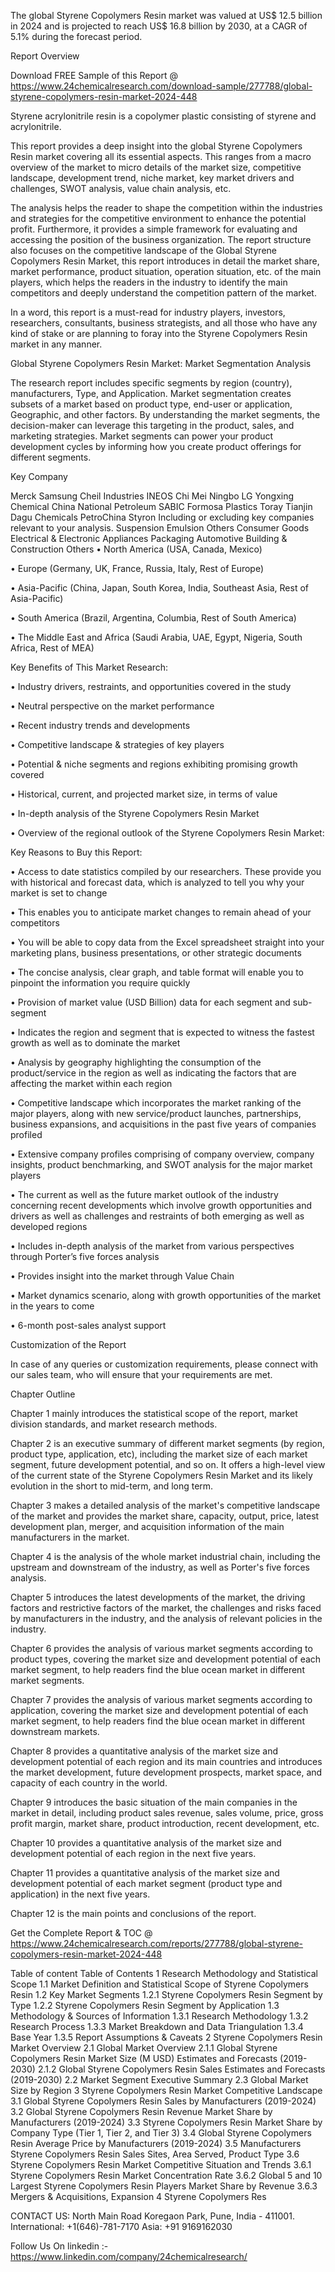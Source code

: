 The global Styrene Copolymers Resin market was valued at US$ 12.5 billion in 2024 and is projected to reach US$ 16.8 billion by 2030, at a CAGR of 5.1% during the forecast period.

Report Overview

Download FREE Sample of this Report @ https://www.24chemicalresearch.com/download-sample/277788/global-styrene-copolymers-resin-market-2024-448

Styrene acrylonitrile resin is a copolymer plastic consisting of styrene and acrylonitrile.

This report provides a deep insight into the global Styrene Copolymers Resin market covering all its essential aspects. This ranges from a macro overview of the market to micro details of the market size, competitive landscape, development trend, niche market, key market drivers and challenges, SWOT analysis, value chain analysis, etc.

The analysis helps the reader to shape the competition within the industries and strategies for the competitive environment to enhance the potential profit. Furthermore, it provides a simple framework for evaluating and accessing the position of the business organization. The report structure also focuses on the competitive landscape of the Global Styrene Copolymers Resin Market, this report introduces in detail the market share, market performance, product situation, operation situation, etc. of the main players, which helps the readers in the industry to identify the main competitors and deeply understand the competition pattern of the market.

In a word, this report is a must-read for industry players, investors, researchers, consultants, business strategists, and all those who have any kind of stake or are planning to foray into the Styrene Copolymers Resin market in any manner.

Global Styrene Copolymers Resin Market: Market Segmentation Analysis

The research report includes specific segments by region (country), manufacturers, Type, and Application. Market segmentation creates subsets of a market based on product type, end-user or application, Geographic, and other factors. By understanding the market segments, the decision-maker can leverage this targeting in the product, sales, and marketing strategies. Market segments can power your product development cycles by informing how you create product offerings for different segments.

Key Company

Merck
Samsung Cheil Industries
INEOS
Chi Mei
Ningbo LG Yongxing Chemical
China National Petroleum
SABIC
Formosa Plastics
Toray
Tianjin Dagu Chemicals
PetroChina
Styron
Including or excluding key companies relevant to your analysis.
Suspension
Emulsion
Others
Consumer Goods
Electrical & Electronic Appliances
Packaging
Automotive
Building & Construction
Others
• North America (USA, Canada, Mexico)

• Europe (Germany, UK, France, Russia, Italy, Rest of Europe)

• Asia-Pacific (China, Japan, South Korea, India, Southeast Asia, Rest of Asia-Pacific)

• South America (Brazil, Argentina, Columbia, Rest of South America)

• The Middle East and Africa (Saudi Arabia, UAE, Egypt, Nigeria, South Africa, Rest of MEA)

Key Benefits of This Market Research:

• Industry drivers, restraints, and opportunities covered in the study

• Neutral perspective on the market performance

• Recent industry trends and developments

• Competitive landscape & strategies of key players

• Potential & niche segments and regions exhibiting promising growth covered

• Historical, current, and projected market size, in terms of value

• In-depth analysis of the Styrene Copolymers Resin Market

• Overview of the regional outlook of the Styrene Copolymers Resin Market:

Key Reasons to Buy this Report:

• Access to date statistics compiled by our researchers. These provide you with historical and forecast data, which is analyzed to tell you why your market is set to change

• This enables you to anticipate market changes to remain ahead of your competitors

• You will be able to copy data from the Excel spreadsheet straight into your marketing plans, business presentations, or other strategic documents

• The concise analysis, clear graph, and table format will enable you to pinpoint the information you require quickly

• Provision of market value (USD Billion) data for each segment and sub-segment

• Indicates the region and segment that is expected to witness the fastest growth as well as to dominate the market

• Analysis by geography highlighting the consumption of the product/service in the region as well as indicating the factors that are affecting the market within each region

• Competitive landscape which incorporates the market ranking of the major players, along with new service/product launches, partnerships, business expansions, and acquisitions in the past five years of companies profiled

• Extensive company profiles comprising of company overview, company insights, product benchmarking, and SWOT analysis for the major market players

• The current as well as the future market outlook of the industry concerning recent developments which involve growth opportunities and drivers as well as challenges and restraints of both emerging as well as developed regions

• Includes in-depth analysis of the market from various perspectives through Porter’s five forces analysis

• Provides insight into the market through Value Chain

• Market dynamics scenario, along with growth opportunities of the market in the years to come

• 6-month post-sales analyst support

Customization of the Report

In case of any queries or customization requirements, please connect with our sales team, who will ensure that your requirements are met.

Chapter Outline

Chapter 1 mainly introduces the statistical scope of the report, market division standards, and market research methods.

Chapter 2 is an executive summary of different market segments (by region, product type, application, etc), including the market size of each market segment, future development potential, and so on. It offers a high-level view of the current state of the Styrene Copolymers Resin Market and its likely evolution in the short to mid-term, and long term.

Chapter 3 makes a detailed analysis of the market's competitive landscape of the market and provides the market share, capacity, output, price, latest development plan, merger, and acquisition information of the main manufacturers in the market.

Chapter 4 is the analysis of the whole market industrial chain, including the upstream and downstream of the industry, as well as Porter's five forces analysis.

Chapter 5 introduces the latest developments of the market, the driving factors and restrictive factors of the market, the challenges and risks faced by manufacturers in the industry, and the analysis of relevant policies in the industry.

Chapter 6 provides the analysis of various market segments according to product types, covering the market size and development potential of each market segment, to help readers find the blue ocean market in different market segments.

Chapter 7 provides the analysis of various market segments according to application, covering the market size and development potential of each market segment, to help readers find the blue ocean market in different downstream markets.

Chapter 8 provides a quantitative analysis of the market size and development potential of each region and its main countries and introduces the market development, future development prospects, market space, and capacity of each country in the world.

Chapter 9 introduces the basic situation of the main companies in the market in detail, including product sales revenue, sales volume, price, gross profit margin, market share, product introduction, recent development, etc.

Chapter 10 provides a quantitative analysis of the market size and development potential of each region in the next five years.

Chapter 11 provides a quantitative analysis of the market size and development potential of each market segment (product type and application) in the next five years.

Chapter 12 is the main points and conclusions of the report.

Get the Complete Report & TOC @ https://www.24chemicalresearch.com/reports/277788/global-styrene-copolymers-resin-market-2024-448

Table of content
Table of Contents
1 Research Methodology and Statistical Scope
1.1 Market Definition and Statistical Scope of Styrene Copolymers Resin
1.2 Key Market Segments
1.2.1 Styrene Copolymers Resin Segment by Type
1.2.2 Styrene Copolymers Resin Segment by Application
1.3 Methodology & Sources of Information
1.3.1 Research Methodology
1.3.2 Research Process
1.3.3 Market Breakdown and Data Triangulation
1.3.4 Base Year
1.3.5 Report Assumptions & Caveats
2 Styrene Copolymers Resin Market Overview
2.1 Global Market Overview
2.1.1 Global Styrene Copolymers Resin Market Size (M USD) Estimates and Forecasts (2019-2030)
2.1.2 Global Styrene Copolymers Resin Sales Estimates and Forecasts (2019-2030)
2.2 Market Segment Executive Summary
2.3 Global Market Size by Region
3 Styrene Copolymers Resin Market Competitive Landscape
3.1 Global Styrene Copolymers Resin Sales by Manufacturers (2019-2024)
3.2 Global Styrene Copolymers Resin Revenue Market Share by Manufacturers (2019-2024)
3.3 Styrene Copolymers Resin Market Share by Company Type (Tier 1, Tier 2, and Tier 3)
3.4 Global Styrene Copolymers Resin Average Price by Manufacturers (2019-2024)
3.5 Manufacturers Styrene Copolymers Resin Sales Sites, Area Served, Product Type
3.6 Styrene Copolymers Resin Market Competitive Situation and Trends
3.6.1 Styrene Copolymers Resin Market Concentration Rate
3.6.2 Global 5 and 10 Largest Styrene Copolymers Resin Players Market Share by Revenue
3.6.3 Mergers & Acquisitions, Expansion
4 Styrene Copolymers Res

CONTACT US:
North Main Road Koregaon Park, Pune, India - 411001.
International: +1(646)-781-7170
Asia: +91 9169162030

Follow Us On linkedin :- https://www.linkedin.com/company/24chemicalresearch/
